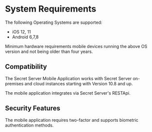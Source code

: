 [title]: # (Onboarding)
[tags]: # (mobile)
[priority]: # (2)
# System Requirements

The following Operating Systems are supported:

* iOS 12, 11
* Android 6,7,8

Minimum hardware requirements mobile devices running the above OS version and not being older than four years.

## Compatibility

The Secret Server Mobile Application works with Secret Server on-premises and cloud instances starting with Version 10.8 and up.

The mobile application integrates via Secret Server's RESTApi.

## Security Features

The mobile application requires two-factor and supports biometric authentication methods.
